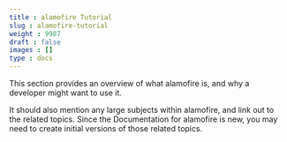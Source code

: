 ```yaml
---
title : alamofire Tutorial
slug : alamofire-tutorial
weight : 9987
draft : false
images : []
type : docs
---
```


This section provides an overview of what alamofire is, and why a developer might want to use it.

It should also mention any large subjects within alamofire, and link out to the related topics.  Since the Documentation for alamofire is new, you may need to create initial versions of those related topics.

